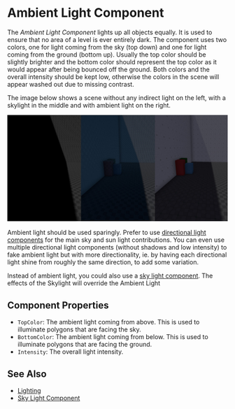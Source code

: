 # Ambient Light Component

The *Ambient Light Component* lights up all objects equally. It is used to ensure that no area of a level is ever entirely dark. The component uses two colors, one for light coming from the sky (top down) and one for light coming from the ground (bottom up). Usually the top color should be slightly brighter and the bottom color should represent the top color as it would appear after being bounced off the ground. Both colors and the overall intensity should be kept low, otherwise the colors in the scene will appear washed out due to missing contrast.

The image below shows a scene without any indirect light on the left, with a skylight in the middle and with ambient light on the right.

![Ambient Light](media/ambient-light.jpg)

Ambient light should be used sparingly. Prefer to use [directional light components](directional-light-component.md) for the main sky and sun light contributions. You can even use multiple directional light components (without shadows and low intensity) to fake ambient light but with more directionality, ie. by having each directional light shine from roughly the same direction, to add some variation.

Instead of ambient light, you could also use a [sky light component](sky-light-component.md). The effects of the Skylight will override the Ambient Light

## Component Properties

* `TopColor`: The ambient light coming from above. This is used to illuminate polygons that are facing the sky.
* `BottomColor`: The ambient light coming from below. This is used to illuminate polygons that are facing the ground.
* `Intensity`: The overall light intensity.

## See Also


* [Lighting](lighting-overview.md)
* [Sky Light Component](sky-light-component.md)
